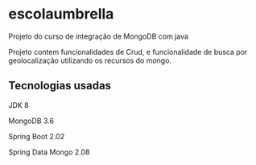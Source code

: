 # escolaumbrella
Projeto do curso de integração de MongoDB com java

Projeto contem funcionalidades de Crud, e funcionalidade de busca por geolocalização utilizando os recursos do mongo.

## Tecnologias usadas

JDK 8

MongoDB 3.6

Spring Boot 2.02

Spring Data Mongo 2.08
